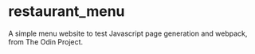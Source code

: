 # restaurant_menu

A simple menu website to test Javascript page generation and webpack, from The Odin Project.
